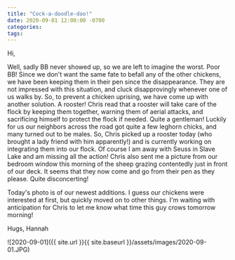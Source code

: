 ```yaml
---
title: "Cock-a-doodle-doo!"
date: 2020-09-01 12:00:00 -0700
categories:
tags:
---
```


Hi,

Well, sadly BB never showed up, so we are left to imagine the worst. Poor BB! Since we don't want the same fate to befall any of the other chickens, we have been keeping them in their pen since the disappearance. They are not impressed with this situation, and cluck disapprovingly whenever one of us walks by. So, to prevent a chicken uprising, we have come up with another solution. A rooster! Chris read that a rooster will take care of the flock by keeping them together, warning them of aerial attacks, and sacrificing himself to protect the flock if needed. Quite a gentleman! Luckily for us our neighbors across the road got quite a few leghorn chicks, and many turned out to be males. So, Chris picked up a rooster today (who brought a lady friend with him apparently!) and is currently working on integrating them into our flock. Of course I am away with Seuss in Slave Lake and am missing all the action! Chris also sent me a picture from our bedroom window this morning of the sheep grazing contentedly just in front of our deck. It seems that they now come and go from their pen as they please. Quite disconcerting! 

Today's photo is of our newest additions. I guess our chickens were interested at first, but quickly moved on to other things. I'm waiting with anticipation for Chris to let me know what time this guy crows tomorrow morning!

Hugs,
Hannah

![2020-09-01]({{ site.url }}{{ site.baseurl }}/assets/images/2020-09-01.JPG)
